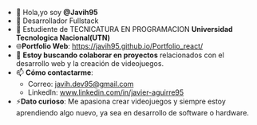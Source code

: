 - 👋 Hola,yo soy **@Javih95**
- 👀 Desarrollador Fullstack 
- 🌱 Estudiente de TECNICATURA EN PROGRAMACION **Universidad Tecnologica Nacional(UTN)**
- 🌐**Portfolio Web**: https://javih95.github.io/Portfolio_react/
- 💞️ **Estoy buscando colaborar en proyectos** relacionados con el desarrollo web y la creación de videojuegos.
- 📫 **Cómo contactarme**:  
  - Correo: javih.dev95@gmail.com  
  - LinkedIn: www.linkedin.com/in/javier-aguirre95
- ⚡**Dato curioso**: Me apasiona crear videojuegos y siempre estoy aprendiendo algo nuevo, ya sea en desarrollo de software o hardware.

<!---
Javih95/Javih95 is a ✨ special ✨ repository because its `README.md` (this file) appears on your GitHub profile.
You can click the Preview link to take a look at your changes.
--->

